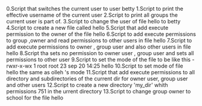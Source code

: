 0.Script that switches the current user to user betty
1.Script to print the effective username of the current user
2.Script to print all groups the current user is part of.
3.Script to change the user of file hello to betty
4.Script to create a new file called hello
5.Script that add execute permission to the owner of the file hello
6.Script to add execute permissions to group ,owner and read permissions to other users in file hello
7.Script to add execute permissions to owner , group user and also other users in file hello
8.Script tha sets  no permission to owner user , group user and sets all permissions to other user
9.Script to set the mode of the file to be like this -rwxr-x-wx 1 root root 23 sep 20 14:25 hello
10.Script to set mode of file hello the same as olleh 's mode
11.Script that add execute permissions to all directory and subdirectories of the current dir for owner user, group user and other users
12.Script to create a new directory 'my_dir' whith permissions 751 in the urrent directory
13.Script to change group owner to school for the file hello
